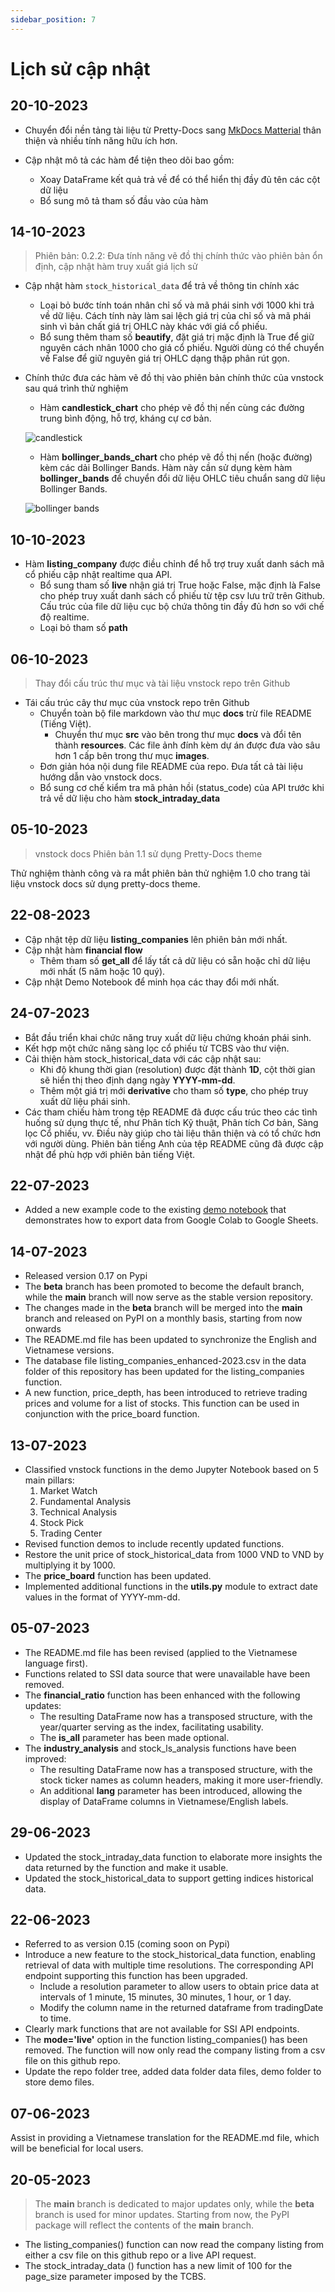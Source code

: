 ```yaml
---
sidebar_position: 7
---
```


# Lịch sử cập nhật

## 20-10-2023
- Chuyển đổi nền tảng tài liệu từ Pretty-Docs sang [MkDocs Matterial](https://squidfunk.github.io/mkdocs-material/) thân thiện và nhiều tính năng hữu ích hơn.

- Cập  nhật mô tả các hàm để tiện theo dõi bao gồm:
    - Xoay DataFrame kết quả trả về để có thể hiển thị đầy đủ tên các cột dữ liệu
    - Bổ sung mô tả tham số đầu vào của hàm

## 14-10-2023

> Phiên bản: 0.2.2: Đưa tính năng vẽ đồ thị chính thức vào phiên bản ổn định, cập nhật hàm truy xuất giá lịch sử

- Cập nhật hàm `stock_historical_data` để trả về thông tin chính xác
    - Loại bỏ bước tính toán nhân chỉ số và mã phái sinh với 1000 khi trả về dữ liệu. Cách tính này làm sai lệch giá trị của chỉ số và mã phái sinh vì bản chất giá trị OHLC này khác với giá cổ phiếu.
    - Bổ sung thêm tham số **beautify**, đặt giá trị mặc định là True để giữ nguyên cách nhân 1000 cho giá cổ phiếu. Người dùng có thể chuyển về False để giữ nguyên giá trị OHLC dạng thập phân rút gọn.

- Chính thức đưa các hàm vẽ đồ thị vào phiên bản chính thức của vnstock sau quá trình thử nghiệm
    - Hàm **candlestick_chart** cho phép vẽ đồ thị nến cùng các đường trung bình động, hỗ trợ, kháng cự cơ bản.
    
    ![candlestick](assets/images/VIC_candlestick.png?raw=true)

    - Hàm **bollinger_bands_chart** cho phép vẽ đồ thị nến (hoặc đường) kèm các dải Bollinger Bands. Hàm này cần sử dụng kèm hàm **bollinger_bands** để chuyển đổi dữ liệu OHLC tiêu chuẩn sang dữ liệu Bollinger Bands.

    ![bollinger bands](assets/images/bollinger_bands_chart.png?raw=true)

## 10-10-2023

- Hàm **listing_company** được điều chỉnh để hỗ trợ truy xuất danh sách mã cổ phiếu cập nhật realtime qua API.
    - Bổ sung tham số **live** nhận giá trị True hoặc False, mặc định là False cho phép truy xuất danh sách cổ phiếu từ tệp csv lưu trữ trên Github. Cấu trúc của file dữ liệu cục bộ chứa thông tin đầy đủ hơn so với chế độ realtime.
    - Loại bỏ tham số **path**

## 06-10-2023

> Thay đổi cấu trúc thư mục và tài liệu vnstock repo trên Github

- Tái cấu trúc cây thư mục của vnstock repo trên Github
  - Chuyển toàn bộ file markdown vào thư mục **docs** trừ file README (Tiếng Việt).
    - Chuyển thư mục **src** vào bên trong thư mục **docs** và đổi tên thành **resources**. Các file ảnh đính kèm dự án được đưa vào sâu hơn 1 cấp bên trong thư mục **images**.
  - Đơn giản hóa nội dung file README của repo. Đưa tất cả tài liệu hướng dẫn vào vnstock docs.
  - Bổ sung cơ chế kiểm tra mã phản hồi (status_code) của API trước khi trả về dữ liệu cho hàm **stock_intraday_data**

## 05-10-2023

> vnstock docs Phiên bản 1.1 sử dụng Pretty-Docs theme

Thử nghiệm thành công và ra mắt phiên bản thử nghiệm 1.0 cho trang tài liệu vnstock docs sử dụng pretty-docs theme.

## 22-08-2023
- Cập nhật tệp dữ liệu **listing_companies** lên phiên bản mới nhất.
- Cập nhật hàm **financial flow**
  - Thêm tham số **get_all** để lấy tất cả dữ liệu có sẵn hoặc chỉ dữ liệu mới nhất (5 năm hoặc 10 quý).
- Cập nhật Demo Notebook để minh họa các thay đổi mới nhất.

## 24-07-2023
- Bắt đầu triển khai chức năng truy xuất dữ liệu chứng khoán phái sinh.
- Kết hợp một chức năng sàng lọc cổ phiếu từ TCBS vào thư viện.
- Cải thiện hàm stock_historical_data với các cập nhật sau:
  - Khi độ khung thời gian (resolution) được đặt thành **1D**, cột thời gian sẽ hiển thị theo định dạng ngày **YYYY-mm-dd**.
  - Thêm một giá trị mới **derivative** cho tham số **type**, cho phép truy xuất dữ liệu phái sinh.
- Các tham chiếu hàm trong tệp README đã được cấu trúc theo các tình huống sử dụng thực tế, như Phân tích Kỹ thuật, Phân tích Cơ bản, Sàng lọc Cổ phiếu, vv. Điều này giúp cho tài liệu thân thiện và có tổ chức hơn với người dùng. Phiên bản tiếng Anh của tệp README cũng đã được cập nhật để phù hợp với phiên bản tiếng Việt.

## 22-07-2023
- Added a new example code to the existing [demo notebook](https://github.com/thinh-vu/vnstock/blob/beta/demo/gen2_vnstock_demo_index_all_functions_testing_2023.ipynb) that demonstrates how to export data from Google Colab to Google Sheets.

## 14-07-2023
- Released version 0.17 on Pypi
- The **beta** branch has been promoted to become the default branch, while the **main** branch will now serve as the stable version repository.
- The changes made in the **beta** branch will be merged into the **main** branch and released on PyPI on a monthly basis, starting from now onwards
- The README.md file has been updated to synchronize the English and Vietnamese versions.
- The database file listing_companies_enhanced-2023.csv in the data folder of this repository has been updated for the listing_companies function.
- A new function, price_depth, has been introduced to retrieve trading prices and volume for a list of stocks. This function can be used in conjunction with the price_board function.

## 13-07-2023
- Classified vnstock functions in the demo Jupyter Notebook based on 5 main pillars:
  1. Market Watch
  2. Fundamental Analysis
  3. Technical Analysis
  4. Stock Pick
  5. Trading Center
- Revised function demos to include recently updated functions.
- Restore the unit price of stock_historical_data from 1000 VND to VND by multiplying it by 1000.
- The **price_board** function has been updated.
- Implemented additional functions in the **utils.py** module to extract date values in the format of YYYY-mm-dd.

## 05-07-2023
- The README.md file has been revised (applied to the Vietnamese language first).
- Functions related to SSI data source that were unavailable have been removed.
- The **financial_ratio** function has been enhanced with the following updates:
  - The resulting DataFrame now has a transposed structure, with the year/quarter serving as the index, facilitating usability.
  - The **is_all** parameter has been made optional.
- The **industry_analysis** and stock_ls_analysis functions have been improved:
  - The resulting DataFrame now has a transposed structure, with the stock ticker names as column headers, making it more user-friendly.
  - An additional **lang** parameter has been introduced, allowing the display of DataFrame columns in Vietnamese/English labels.

## 29-06-2023
- Updated the stock_intraday_data function to elaborate more insights the data returned by the function and make it usable.
- Updated the stock_historical_data to support getting indices historical data.

## 22-06-2023
- Referred to as version 0.15 (coming soon on Pypi)
- Introduce a new feature to the stock_historical_data function, enabling retrieval of data with multiple time resolutions. The corresponding API endpoint supporting this function has been upgraded.
  - Include a resolution parameter to allow users to obtain price data at intervals of 1 minute, 15 minutes, 30 minutes, 1 hour, or 1 day.
  - Modify the column name in the returned dataframe from tradingDate to time.
- Clearly mark functions that are not available for SSI API endpoints.
- The **mode='live'** option in the function listing_companies() has been removed. The function will now only read the company listing from a csv file on this github repo.
- Update the repo folder tree, added data folder data files, demo folder to store demo files.

## 07-06-2023
Assist in providing a Vietnamese translation for the README.md file, which will be beneficial for local users.

## 20-05-2023
> The **main** branch is dedicated to major updates only, while the **beta** branch is used for minor updates. Starting from now, the PyPI package will reflect the contents of the **main** branch.

- The listing_companies() function can now read the company listing from either a csv file on this github repo or a live API request.
- The stock_intraday_data () function has a new limit of 100 for the page_size parameter imposed by the TCBS.